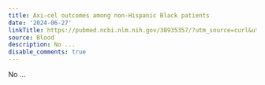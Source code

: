 ```yaml
---
title: Axi-cel outcomes among non-Hispanic Black patients
date: '2024-06-27'
linkTitle: https://pubmed.ncbi.nlm.nih.gov/38935357/?utm_source=curl&utm_medium=rss&utm_campaign=journals&utm_content=7603509&fc=None&ff=20240628182045&v=2.18.0.post9+e462414
source: Blood
description: No ...
disable_comments: true
---
```

No ...